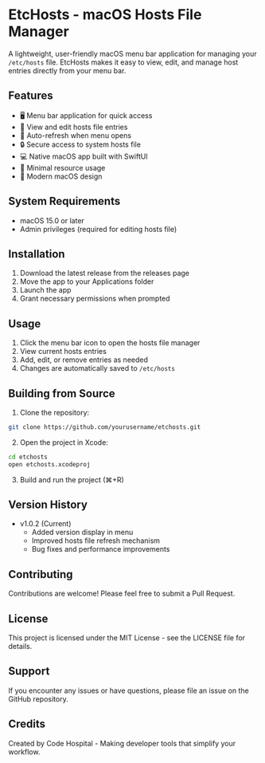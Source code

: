 # EtcHosts - macOS Hosts File Manager

A lightweight, user-friendly macOS menu bar application for managing your `/etc/hosts` file. EtcHosts makes it easy to view, edit, and manage host entries directly from your menu bar.

## Features

- 🖥️ Menu bar application for quick access
- 📝 View and edit hosts file entries
- 🔄 Auto-refresh when menu opens
- 🔒 Secure access to system hosts file
- 💻 Native macOS app built with SwiftUI
- 🎯 Minimal resource usage
- 🌟 Modern macOS design

## System Requirements

- macOS 15.0 or later
- Admin privileges (required for editing hosts file)

## Installation

1. Download the latest release from the releases page
2. Move the app to your Applications folder
3. Launch the app
4. Grant necessary permissions when prompted

## Usage

1. Click the menu bar icon to open the hosts file manager
2. View current hosts entries
3. Add, edit, or remove entries as needed
4. Changes are automatically saved to `/etc/hosts`

## Building from Source

1. Clone the repository:
```bash
git clone https://github.com/yourusername/etchosts.git
```

2. Open the project in Xcode:
```bash
cd etchosts
open etchosts.xcodeproj
```

3. Build and run the project (⌘+R)

## Version History

- v1.0.2 (Current)
  - Added version display in menu
  - Improved hosts file refresh mechanism
  - Bug fixes and performance improvements

## Contributing

Contributions are welcome! Please feel free to submit a Pull Request.

## License

This project is licensed under the MIT License - see the LICENSE file for details.

## Support

If you encounter any issues or have questions, please file an issue on the GitHub repository.

## Credits

Created by Code Hospital - Making developer tools that simplify your workflow.
